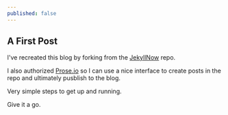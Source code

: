 ```yaml
---
published: false
---
```


## A First Post

I've recreated this blog by forking from the [JekyllNow](https://github.com/barryclark/www.jekyllnow.com) repo.

I also authorized [Prose.io](http://prose.io/#about) so I can use a nice interface to create posts in the repo and ultimately pusblish to the blog.

Very simple steps to get up and running. 

Give it a go.